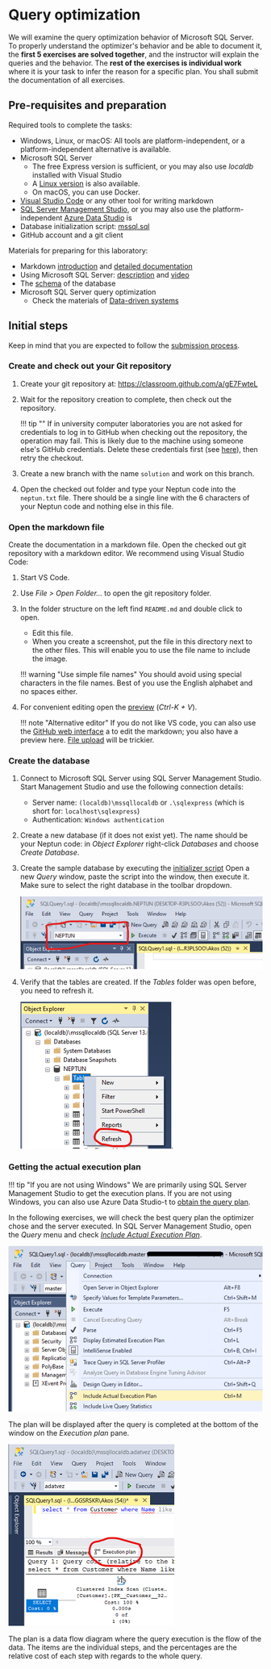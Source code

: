﻿# Query optimization

We will examine the query optimization behavior of Microsoft SQL Server. To properly understand the optimizer's behavior and be able to document it, the **first 5 exercises are solved together**, and the instructor will explain the queries and the behavior. The **rest of the exercises is individual work** where it is your task to infer the reason for a specific plan. You shall submit the documentation of all exercises.

## Pre-requisites and preparation

Required tools to complete the tasks:

- Windows, Linux, or macOS: All tools are platform-independent, or a platform-independent alternative is available.
- Microsoft SQL Server
  - The free Express version is sufficient, or you may also use _localdb_ installed with Visual Studio
  - A [Linux version](https://docs.microsoft.com/en-us/sql/linux/sql-server-linux-setup) is also available.
  - On macOS, you can use Docker.
- [Visual Studio Code](https://code.visualstudio.com/) or any other tool for writing markdown
- [SQL Server Management Studio](https://docs.microsoft.com/en-us/sql/ssms/download-sql-server-management-studio-ssms), or you may also use the platform-independent [Azure Data Studio](https://docs.microsoft.com/en-us/sql/azure-data-studio/download) is
- Database initialization script: [mssql.sql](https://bmeviauac01.github.io/adatvezerelt/db/mssql.sql)
- GitHub account and a git client

Materials for preparing for this laboratory:

- Markdown [introduction](https://guides.github.com/features/mastering-markdown/) and [detailed documentation](https://help.github.com/en/github/writing-on-github/basic-writing-and-formatting-syntax)
- Using Microsoft SQL Server: [description](https://bmeviauac01.github.io/datadriven-en/db/mssql/) and [video](https://web.microsoftstream.com/video/98a6697d-daec-4a5f-82b6-8e96f06302e8)
- The [schema](https://bmeviauac01.github.io/datadriven-en/db/) of the database
- Microsoft SQL Server query optimization
  - Check the materials of [Data-driven systems](https://www.aut.bme.hu/Course/enviauac01)

## Initial steps

Keep in mind that you are expected to follow the [submission process](../GitHub.md).

### Create and check out your Git repository

1. Create your git repository at: <https://classroom.github.com/a/gE7FwteL>

1. Wait for the repository creation to complete, then check out the repository.

   !!! tip ""
   If in university computer laboratories you are not asked for credentials to log in to GitHub when checking out the repository, the operation may fail. This is likely due to the machine using someone else's GitHub credentials. Delete these credentials first (see [here](../GitHub-credentials.md)), then retry the checkout.

1. Create a new branch with the name `solution` and work on this branch.

1. Open the checked out folder and type your Neptun code into the `neptun.txt` file. There should be a single line with the 6 characters of your Neptun code and nothing else in this file.

### Open the markdown file

Create the documentation in a markdown file. Open the checked out git repository with a markdown editor. We recommend using Visual Studio Code:

1. Start VS Code.

1. Use _File > Open Folder..._ to open the git repository folder.

1. In the folder structure on the left find `README.md` and double click to open.

   - Edit this file.
   - When you create a screenshot, put the file in this directory next to the other files. This will enable you to use the file name to include the image.

   !!! warning "Use simple file names"
   You should avoid using special characters in the file names. Best of you use the English alphabet and no spaces either.

1. For convenient editing open the [preview](https://code.visualstudio.com/docs/languages/markdown#_markdown-preview) (_Ctrl-K + V_).

   !!! note "Alternative editor"
   If you do not like VS code, you can also use the [GitHub web interface](https://help.github.com/en/github/managing-files-in-a-repository/editing-files-in-your-repository) a to edit the markdown; you also have a preview here. [File upload](https://help.github.com/en/github/managing-files-in-a-repository/adding-a-file-to-a-repository) will be trickier.

### Create the database

1. Connect to Microsoft SQL Server using SQL Server Management Studio. Start Management Studio and use the following connection details:

   - Server name: `(localdb)\mssqllocaldb` or `.\sqlexpress` (which is short for: `localhost\sqlexpress`)
   - Authentication: `Windows authentication`

1. Create a new database (if it does not exist yet). The name should be your Neptun code: in _Object Explorer_ right-click _Databases_ and choose _Create Database_.

1. Create the sample database by executing the [initializer script](https://bmeviauac01.github.io/adatvezerelt/db/mssql.sql) Open a new _Query_ window, paste the script into the window, then execute it. Make sure to select the right database in the toolbar dropdown.

   ![Selecting the database](../images/sql-management-database-dropdown.png)

1. Verify that the tables are created. If the _Tables_ folder was open before, you need to refresh it.

   ![Listing tables](../images/sql-managment-tablak.png).

### Getting the actual execution plan

!!! tip "If you are not using Windows"
    We are primarily using SQL Server Management Studio to get the execution plans. If you are not using Windows, you can also use Azure Data Studio-t to [obtain the query plan](https://richbenner.com/2019/02/azure-data-studio-execution-plans/).

In the following exercises, we will check the best query plan the optimizer chose and the server executed. In SQL Server Management Studio, open the _Query_ menu and check [_Include Actual Execution Plan_](https://docs.microsoft.com/en-us/sql/relational-databases/performance/display-an-actual-execution-plan).

![Enable query plan](../images/queryopt/queryopt-include-plan.png)

The plan will be displayed after the query is completed at the bottom of the window on the _Execution plan_ pane.

![View query plan](../images/queryopt/queryopt-plan-result.png)

The plan is a data flow diagram where the query execution is the flow of the data. The items are the individual steps, and the percentages are the relative cost of each step with regards to the whole query.
